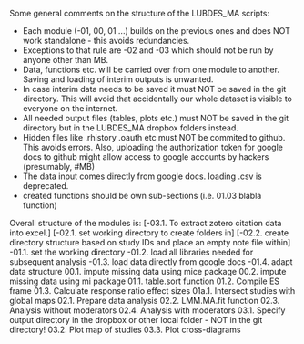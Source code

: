  Some general comments on the structure of the LUBDES_MA scripts:
 * Each module (-01, 00, 01 ...) builds on the previous ones and does NOT work standalone - this avoids redundancies.
 * Exceptions to that rule are -02 and -03 which should not be run by anyone other than MB.
 * Data, functions etc. will be carried over from one module to another. Saving and loading of interim outputs is unwanted. 
 * In case interim data needs to be saved it must NOT be saved in the git directory. This will avoid that accidentally our whole dataset is visible to everyone on the internet. 
 * All needed output files (tables, plots etc.) must NOT be saved in the git directory but in the LUBDES_MA dropbox folders instead.
 * Hidden files like .rhistory .oauth etc must NOT be commited to github. This avoids errors. Also, uploading the authorization token for google docs to github might allow access to google accounts by hackers (presumably, #MB)
 * The data input comes directly from google docs. loading .csv is deprecated.
 * created functions should be own sub-sections (i.e. 01.03 blabla function)

 Overall structure of the modules is:
 [-03.1. To extract zotero citation data into excel.]
 [-02.1. set working directory to create folders in]
 [-02.2. create directory structure based on study IDs and place an empty note file within]
 -01.1. set the working directory
 -01.2. load all libraries needed for subsequent analysis
 -01.3. load data directly from google docs
 -01.4. adapt data structure
 00.1. impute missing data using mice package
 00.2. impute missing data using mi package 
 01.1. table.sort function
 01.2. Compile ES frame
 01.3. Calculate response ratio effect sizes
 01a.1. Intersect studies with global maps
 02.1. Prepare data analysis
 02.2. LMM.MA.fit function
 02.3. Analysis without moderators
 02.4. Analysis with moderators
 03.1. Specify output directory in the dropbox or other local folder - NOT in the git directory!
 03.2. Plot map of studies
 03.3. Plot cross-diagrams

